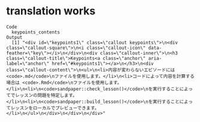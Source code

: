 # translation works

    Code
      keypoints_contents
    Output
      [1] "<div id=\"keypoints1\" class=\"callout keypoints\">\n<div class=\"callout-square\">\n<i class=\"callout-icon\" data-feather=\"key\"></i>\n</div>\n<div class=\"callout-inner\">\n<h3 class=\"callout-title\">Keypoints<a class=\"anchor\" aria-label=\"anchor\" href=\"#keypoints1\"></a>\n</h3>\n<div class=\"callout-content\">\n<ul>\n<li>内容が変わらないエピソードには <code>.md</code>\nファイルを使用します。</li>\n<li>コードによって内容を計算する場合は <code>.Rmd</code>\nファイルを使用します。</li>\n<li>\n<code>sandpaper::check_lesson()</code>\nを実行することによってでレッスンの問題を特定します。</li>\n<li>\n<code>sandpaper::build_lesson()</code>\nを実行することによってレッスンをローカルでプレビューできます。</li>\n</ul>\n</div>\n</div>\n</div>"

